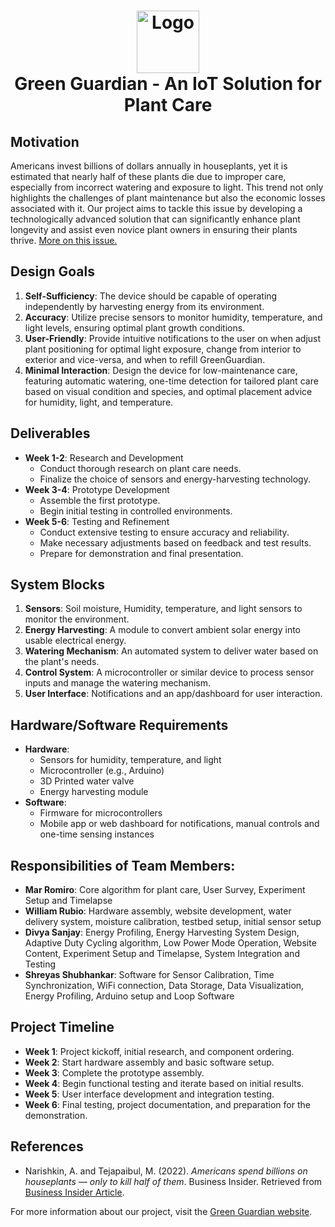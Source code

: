 <h1 align="center">
  <img src="http://www.green-guardian.org/assets/GreenGuardians.png" alt="Logo" style="height: 100px; width: auto; vertical-align: middle;">
  <br style="font-size:200%;">
   <strong>Green Guardian - An IoT Solution for Plant Care</strong>
  </br>
</h1>


## Motivation

Americans invest billions of dollars annually in houseplants, yet it is estimated that nearly half of these plants die due to improper care, especially from incorrect watering and exposure to light. This trend not only highlights the challenges of plant maintenance but also the economic losses associated with it. Our project aims to tackle this issue by developing a technologically advanced solution that can significantly enhance plant longevity and assist even novice plant owners in ensuring their plants thrive. [More on this issue.](https://www.businessinsider.com/houseplant-industry-americans-billions-die-2022-3)


## Design Goals

1. **Self-Sufficiency**: The device should be capable of operating independently by harvesting energy from its environment.
2. **Accuracy**: Utilize precise sensors to monitor humidity, temperature, and light levels, ensuring optimal plant growth conditions.
3. **User-Friendly**: Provide intuitive notifications to the user on when adjust plant positioning for optimal light exposure, change from interior to exterior and vice-versa, and when to refill GreenGuardian.
4. **Minimal Interaction**: Design the device for low-maintenance care, featuring automatic watering, one-time detection for tailored plant care based on visual condition and species, and optimal placement advice for humidity, light, and temperature.

## Deliverables

- **Week 1-2**: Research and Development
  - Conduct thorough research on plant care needs.
  - Finalize the choice of sensors and energy-harvesting technology.
- **Week 3-4**: Prototype Development
  - Assemble the first prototype.
  - Begin initial testing in controlled environments.
- **Week 5-6**: Testing and Refinement
  - Conduct extensive testing to ensure accuracy and reliability.
  - Make necessary adjustments based on feedback and test results.
  - Prepare for demonstration and final presentation.

## System Blocks

1. **Sensors**: Soil moisture, Humidity, temperature, and light sensors to monitor the environment.
2. **Energy Harvesting**: A module to convert ambient solar energy into usable electrical energy.
3. **Watering Mechanism**: An automated system to deliver water based on the plant's needs.
4. **Control System**: A microcontroller or similar device to process sensor inputs and manage the watering mechanism.
5. **User Interface**: Notifications and an app/dashboard for user interaction.

## Hardware/Software Requirements

- **Hardware**:
  - Sensors for humidity, temperature, and light
  - Microcontroller (e.g., Arduino)
  - 3D Printed water valve
  - Energy harvesting module
- **Software**:
  - Firmware for microcontrollers
  - Mobile app or web dashboard for notifications, manual controls and one-time sensing instances

## Responsibilities of Team Members:

- **Mar Romiro**: Core algorithm for plant care, User Survey, Experiment Setup and Timelapse
- **William Rubio**: Hardware assembly, website development, water delivery system, moisture calibration, testbed setup, initial sensor setup
- **Divya Sanjay**: Energy Profiling, Energy Harvesting System Design, Adaptive Duty Cycling algorithm, Low Power Mode Operation, Website Content, Experiment Setup and Timelapse, System Integration and Testing
- **Shreyas Shubhankar**: Software for Sensor Calibration, Time Synchronization, WiFi connection, Data Storage, Data Visualization, Energy Profiling, Arduino setup and Loop Software


## Project Timeline

- **Week 1**: Project kickoff, initial research, and component ordering.
- **Week 2**: Start hardware assembly and basic software setup.
- **Week 3**: Complete the prototype assembly.
- **Week 4**: Begin functional testing and iterate based on initial results.
- **Week 5**: User interface development and integration testing.
- **Week 6**: Final testing, project documentation, and preparation for the demonstration.

## References
- Narishkin, A. and Tejapaibul, M. (2022). *Americans spend billions on houseplants — only to kill half of them*. Business Insider. Retrieved from [Business Insider Article](https://www.businessinsider.com/houseplant-industry-americans-billions-die-2022-3).

For more information about our project, visit the [Green Guardian website](http://www.green-guardian.org).


